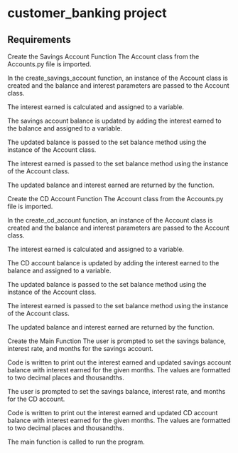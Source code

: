 # customer_banking project

## Requirements

Create the Savings Account Function
The Account class from the Accounts.py file is imported.

In the create_savings_account function, an instance of the Account class is created and the balance and interest parameters are passed to the Account class.

The interest earned is calculated and assigned to a variable.

The savings account balance is updated by adding the interest earned to the balance and assigned to a variable. 

The updated balance is passed to the set balance method using the instance of the Account class. 

The interest earned is passed to the set balance method using the instance of the Account class.

The updated balance and interest earned are returned by the function.

Create the CD Account Function
The Account class from the Accounts.py file is imported.

In the create_cd_account function, an instance of the Account class is created and the balance and interest parameters are passed to the Account class.

The interest earned is calculated and assigned to a variable.

The CD account balance is updated by adding the interest earned to the balance and assigned to a variable.

The updated balance is passed to the set balance method using the instance of the Account class.

The interest earned is passed to the set balance method using the instance of the Account class.

The updated balance and interest earned are returned by the function.

Create the Main Function
The user is prompted to set the savings balance, interest rate, and months for the savings account.

Code is written to print out the interest earned and updated savings account balance with interest earned for the given months. The values are formatted to two decimal places and thousandths.

The user is prompted to set the savings balance, interest rate, and months for the CD account.

Code is written to print out the interest earned and updated CD account balance with interest earned for the given months. The values are formatted to two decimal places and thousandths.

The main function is called to run the program.